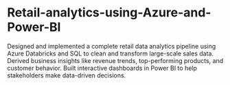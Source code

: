# Retail-analytics-using-Azure-and-Power-BI
Designed and implemented a complete retail data analytics pipeline using Azure Databricks and SQL to clean and transform large-scale sales data. Derived business insights like revenue trends, top-performing products, and customer behavior. Built interactive dashboards in Power BI to help stakeholders make data-driven decisions.
